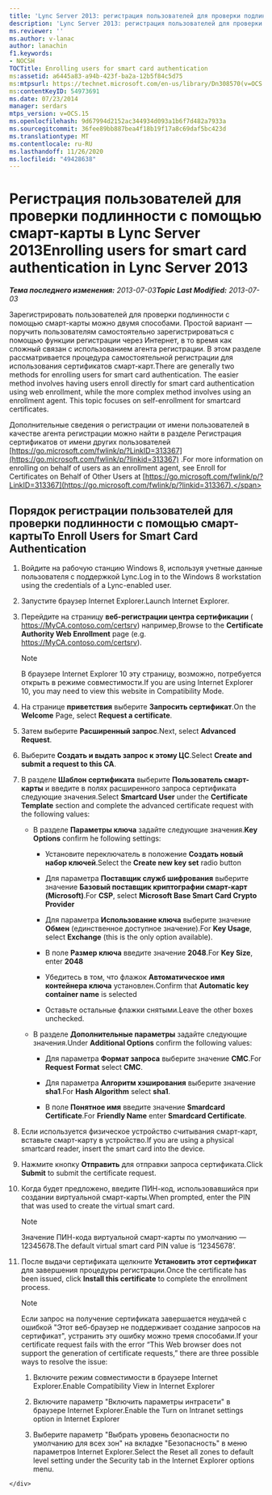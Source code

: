 ```yaml
---
title: 'Lync Server 2013: регистрация пользователей для проверки подлинности с помощью смарт-карты'
description: 'Lync Server 2013: регистрация пользователей для проверки подлинности с помощью смарт-карты.'
ms.reviewer: ''
ms.author: v-lanac
author: lanachin
f1.keywords:
- NOCSH
TOCTitle: Enrolling users for smart card authentication
ms:assetid: a6445a83-a94b-423f-ba2a-12b5f84c5d75
ms:mtpsurl: https://technet.microsoft.com/en-us/library/Dn308570(v=OCS.15)
ms:contentKeyID: 54973691
ms.date: 07/23/2014
manager: serdars
mtps_version: v=OCS.15
ms.openlocfilehash: 9d67994d2152ac344934d093a1b6f7d482a7933a
ms.sourcegitcommit: 36fee89bb887bea4f18b19f17a8c69daf5bc423d
ms.translationtype: MT
ms.contentlocale: ru-RU
ms.lasthandoff: 11/26/2020
ms.locfileid: "49428638"
---
```

# <a name="enrolling-users-for-smart-card-authentication-in-lync-server-2013"></a><span data-ttu-id="b83a9-103">Регистрация пользователей для проверки подлинности с помощью смарт-карты в Lync Server 2013</span><span class="sxs-lookup"><span data-stu-id="b83a9-103">Enrolling users for smart card authentication in Lync Server 2013</span></span>

<div data-xmlns="http://www.w3.org/1999/xhtml">

<div class="topic" data-xmlns="http://www.w3.org/1999/xhtml" data-msxsl="urn:schemas-microsoft-com:xslt" data-cs="https://msdn.microsoft.com/">

<div data-asp="https://msdn2.microsoft.com/asp">



</div>

<div id="mainSection">

<div id="mainBody"><span data-ttu-id="b83a9-104">

<span> </span></span><span class="sxs-lookup"><span data-stu-id="b83a9-104">

<span> </span></span></span>

<span data-ttu-id="b83a9-105">_**Тема последнего изменения:** 2013-07-03_</span><span class="sxs-lookup"><span data-stu-id="b83a9-105">_**Topic Last Modified:** 2013-07-03_</span></span>

<span data-ttu-id="b83a9-p101">Зарегистрировать пользователей для проверки подлинности с помощью смарт-карты можно двумя способами. Простой вариант — поручить пользователям самостоятельно зарегистрироваться с помощью функции регистрации через Интернет, в то время как сложный связан с использованием агента регистрации. В этом разделе рассматривается процедура самостоятельной регистрации для использования сертификатов смарт-карт.</span><span class="sxs-lookup"><span data-stu-id="b83a9-p101">There are generally two methods for enrolling users for smart card authentication. The easier method involves having users enroll directly for smart card authentication using web enrollment, while the more complex method involves using an enrollment agent. This topic focuses on self-enrollment for smartcard certificates.</span></span>

<span data-ttu-id="b83a9-109">Дополнительные сведения о регистрации от имени пользователей в качестве агента регистрации можно найти в разделе Регистрация сертификатов от имени других пользователей [https://go.microsoft.com/fwlink/p/?LinkID=313367](https://go.microsoft.com/fwlink/p/?linkid=313367) .</span><span class="sxs-lookup"><span data-stu-id="b83a9-109">For more information on enrolling on behalf of users as an enrollment agent, see Enroll for Certificates on Behalf of Other Users at [https://go.microsoft.com/fwlink/p/?LinkID=313367](https://go.microsoft.com/fwlink/p/?linkid=313367).</span></span>

<div>

## <a name="to-enroll-users-for-smart-card-authentication"></a><span data-ttu-id="b83a9-110">Порядок регистрации пользователей для проверки подлинности с помощью смарт-карты</span><span class="sxs-lookup"><span data-stu-id="b83a9-110">To Enroll Users for Smart Card Authentication</span></span>

1.  <span data-ttu-id="b83a9-111">Войдите на рабочую станцию Windows 8, используя учетные данные пользователя с поддержкой Lync.</span><span class="sxs-lookup"><span data-stu-id="b83a9-111">Log in to the Windows 8 workstation using the credentials of a Lync-enabled user.</span></span>

2.  <span data-ttu-id="b83a9-112">Запустите браузер Internet Explorer.</span><span class="sxs-lookup"><span data-stu-id="b83a9-112">Launch Internet Explorer.</span></span>

3.  <span data-ttu-id="b83a9-113">Перейдите на страницу **веб-регистрации центра сертификации** ( https://MyCA.contoso.com/certsrv) например,</span><span class="sxs-lookup"><span data-stu-id="b83a9-113">Browse to the **Certificate Authority Web Enrollment** page (e.g. https://MyCA.contoso.com/certsrv).</span></span>
    
    <div>
    

    > [!NOTE]  
    > <span data-ttu-id="b83a9-114">В браузере Internet Explorer 10 эту страницу, возможно, потребуется открыть в режиме совместимости.</span><span class="sxs-lookup"><span data-stu-id="b83a9-114">If you are using Internet Explorer 10, you may need to view this website in Compatibility Mode.</span></span>

    
    </div>

4.  <span data-ttu-id="b83a9-115">На странице **приветствия** выберите **Запросить сертификат**.</span><span class="sxs-lookup"><span data-stu-id="b83a9-115">On the **Welcome** Page, select **Request a certificate**.</span></span>

5.  <span data-ttu-id="b83a9-116">Затем выберите **Расширенный запрос**.</span><span class="sxs-lookup"><span data-stu-id="b83a9-116">Next, select **Advanced Request**.</span></span>

6.  <span data-ttu-id="b83a9-117">Выберите **Создать и выдать запрос к этому ЦС**.</span><span class="sxs-lookup"><span data-stu-id="b83a9-117">Select **Create and submit a request to this CA**.</span></span>

7.  <span data-ttu-id="b83a9-118">В разделе **Шаблон сертификата** выберите **Пользователь смарт-карты** и введите в полях расширенного запроса сертификата следующие значения.</span><span class="sxs-lookup"><span data-stu-id="b83a9-118">Select **Smartcard User** under the **Certificate Template** section and complete the advanced certificate request with the following values:</span></span>
    
      - <span data-ttu-id="b83a9-119">В разделе **Параметры ключа** задайте следующие значения.</span><span class="sxs-lookup"><span data-stu-id="b83a9-119">**Key Options** confirm he following settings:</span></span>
        
          - <span data-ttu-id="b83a9-120">Установите переключатель в положение **Создать новый набор ключей**.</span><span class="sxs-lookup"><span data-stu-id="b83a9-120">Select the **Create new key set** radio button</span></span>
        
          - <span data-ttu-id="b83a9-121">Для параметра **Поставщик служб шифрования** выберите значение **Базовый поставщик криптографии смарт-карт (Microsoft)**.</span><span class="sxs-lookup"><span data-stu-id="b83a9-121">For **CSP**, select **Microsoft Base Smart Card Crypto Provider**</span></span>
        
          - <span data-ttu-id="b83a9-122">Для параметра **Использование ключа** выберите значение **Обмен** (единственное доступное значение).</span><span class="sxs-lookup"><span data-stu-id="b83a9-122">For **Key Usage**, select **Exchange** (this is the only option available).</span></span>
        
          - <span data-ttu-id="b83a9-123">В поле **Размер ключа** введите значение **2048**.</span><span class="sxs-lookup"><span data-stu-id="b83a9-123">For **Key Size**, enter **2048**</span></span>
        
          - <span data-ttu-id="b83a9-124">Убедитесь в том, что флажок **Автоматическое имя контейнера ключа** установлен.</span><span class="sxs-lookup"><span data-stu-id="b83a9-124">Confirm that **Automatic key container name** is selected</span></span>
        
          - <span data-ttu-id="b83a9-125">Оставьте остальные флажки снятыми.</span><span class="sxs-lookup"><span data-stu-id="b83a9-125">Leave the other boxes unchecked.</span></span>
    
      - <span data-ttu-id="b83a9-126">В разделе **Дополнительные параметры** задайте следующие значения.</span><span class="sxs-lookup"><span data-stu-id="b83a9-126">Under **Additional Options** confirm the following values:</span></span>
        
          - <span data-ttu-id="b83a9-127">Для параметра **Формат запроса** выберите значение **CMC**.</span><span class="sxs-lookup"><span data-stu-id="b83a9-127">For **Request Format** select **CMC**.</span></span>
        
          - <span data-ttu-id="b83a9-128">Для параметра **Алгоритм хэширования** выберите значение **sha1**.</span><span class="sxs-lookup"><span data-stu-id="b83a9-128">For **Hash Algorithm** select **sha1**.</span></span>
        
          - <span data-ttu-id="b83a9-129">В поле **Понятное имя** введите значение **Smardcard Certificate**.</span><span class="sxs-lookup"><span data-stu-id="b83a9-129">For **Friendly Name** enter **Smardcard Certificate**.</span></span>

8.  <span data-ttu-id="b83a9-130">Если используется физическое устройство считывания смарт-карт, вставьте смарт-карту в устройство.</span><span class="sxs-lookup"><span data-stu-id="b83a9-130">If you are using a physical smartcard reader, insert the smart card into the device.</span></span>

9.  <span data-ttu-id="b83a9-131">Нажмите кнопку **Отправить** для отправки запроса сертификата.</span><span class="sxs-lookup"><span data-stu-id="b83a9-131">Click **Submit** to submit the certificate request.</span></span>

10. <span data-ttu-id="b83a9-132">Когда будет предложено, введите ПИН-код, использовавшийся при создании виртуальной смарт-карты.</span><span class="sxs-lookup"><span data-stu-id="b83a9-132">When prompted, enter the PIN that was used to create the virtual smart card.</span></span>
    
    <div>
    

    > [!NOTE]  
    > <span data-ttu-id="b83a9-133">Значение ПИН-кода виртуальной смарт-карты по умолчанию — 12345678.</span><span class="sxs-lookup"><span data-stu-id="b83a9-133">The default virtual smart card PIN value is ‘12345678’.</span></span>

    
    </div>

11. <span data-ttu-id="b83a9-134">После выдачи сертификата щелкните **Установить этот сертификат** для завершения процедуры регистрации.</span><span class="sxs-lookup"><span data-stu-id="b83a9-134">Once the certificate has been issued, click **Install this certificate** to complete the enrollment process.</span></span>
    
    <div>
    

    > [!NOTE]  
    > <span data-ttu-id="b83a9-135">Если запрос на получение сертификата завершается неудачей с ошибкой "Этот веб-браузер не поддерживает создание запросов на сертификат", устранить эту ошибку можно тремя способами.</span><span class="sxs-lookup"><span data-stu-id="b83a9-135">If your certificate request fails with the error “This Web browser does not support the generation of certificate requests,” there are three possible ways to resolve the issue:</span></span> 
    > <OL>
    > <LI>
    > <P><span data-ttu-id="b83a9-136">Включите режим совместимости в браузере Internet Explorer.</span><span class="sxs-lookup"><span data-stu-id="b83a9-136">Enable Compatibility View in Internet Explorer</span></span></P>
    > <LI>
    > <P><span data-ttu-id="b83a9-137">Включите параметр "Включить параметры интрасети" в браузере Internet Explorer.</span><span class="sxs-lookup"><span data-stu-id="b83a9-137">Enable the Turn on Intranet settings option in Internet Explorer</span></span></P>
    > <LI>
    > <P><span data-ttu-id="b83a9-138">Выберите параметр "Выбрать уровень безопасности по умолчанию для всех зон" на вкладке "Безопасность" в меню параметров Internet Explorer.</span><span class="sxs-lookup"><span data-stu-id="b83a9-138">Select the Reset all zones to default level setting under the Security tab in the Internet Explorer options menu.</span></span></P></LI></OL><span data-ttu-id="b83a9-139">

    
    </div>

</div>

</div>

<span> </span>

</div>

</div>

</span><span class="sxs-lookup"><span data-stu-id="b83a9-139">

    
    </div>

</div>

</div>

<span> </span>

</div>

</div>

</span></span></div>

